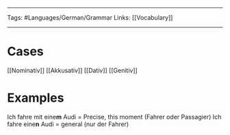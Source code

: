 ___
Tags: #Languages/German/Grammar 
Links: [[Vocabulary]]
___
# Cases
[[Nominativ]]
[[Akkusativ]]
[[Dativ]]
[[Genitiv]]

# Examples
Ich fahre mit eine**m** Audi = Precise, this moment (Fahrer oder Passagier)
Ich fahre eine**n** Audi = general (nur der Fahrer)